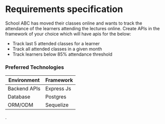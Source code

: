 # Requirements specification

School ABC has moved their classes online and wants to track the attendance of the learners attending the lectures online.
Create APIs in the framework of your choice which will have apis for the below:

- Track last 5 attended classes for a learner
- Track all attended classes in a given month
- Track learners below 85% attendance threshold

### Preferred Technologies

| Environment  | Framework  |
|--------------|------------|
| Backend APIs | Express Js |
| Database     | Postgres   |
| ORM/ODM      | Sequelize  |
.
